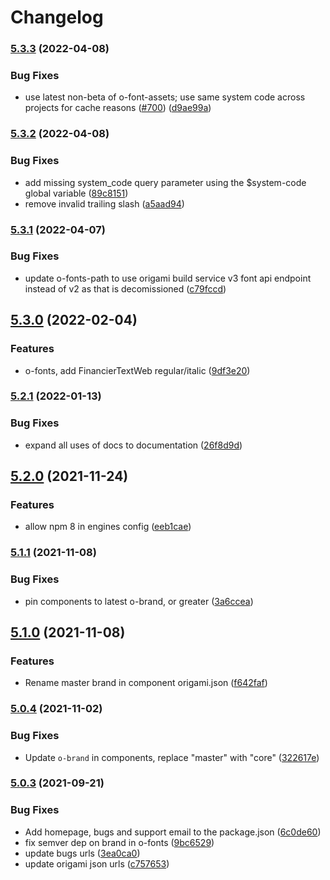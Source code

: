 # Changelog

### [5.3.3](https://www.github.com/Financial-Times/origami/compare/o-fonts-v5.3.2...o-fonts-v5.3.3) (2022-04-08)


### Bug Fixes

* use latest non-beta of o-font-assets; use same system code across projects for cache reasons ([#700](https://www.github.com/Financial-Times/origami/issues/700)) ([d9ae99a](https://www.github.com/Financial-Times/origami/commit/d9ae99a7ce56683f32fdc408f1d3f19d80d6c8ab))

### [5.3.2](https://www.github.com/Financial-Times/origami/compare/o-fonts-v5.3.1...o-fonts-v5.3.2) (2022-04-08)


### Bug Fixes

* add missing system_code query parameter using the $system-code global variable ([89c8151](https://www.github.com/Financial-Times/origami/commit/89c8151ab437c6a19295598717cc05794aa82b93))
* remove invalid trailing slash ([a5aad94](https://www.github.com/Financial-Times/origami/commit/a5aad9457c539d7597e58d3b75409b3e5f5ce201))

### [5.3.1](https://www.github.com/Financial-Times/origami/compare/o-fonts-v5.3.0...o-fonts-v5.3.1) (2022-04-07)


### Bug Fixes

* update o-fonts-path to use origami build service v3 font api endpoint instead of v2 as that is decomissioned ([c79fccd](https://www.github.com/Financial-Times/origami/commit/c79fccd5e42164bf7ed65baa44da023a7837e54c))

## [5.3.0](https://www.github.com/Financial-Times/origami/compare/o-fonts-v5.2.1...o-fonts-v5.3.0) (2022-02-04)


### Features

* o-fonts, add FinancierTextWeb regular/italic ([9df3e20](https://www.github.com/Financial-Times/origami/commit/9df3e20298fae640f62f9208b98103e68696d26f))

### [5.2.1](https://www.github.com/Financial-Times/origami/compare/o-fonts-v5.2.0...o-fonts-v5.2.1) (2022-01-13)


### Bug Fixes

* expand all uses of docs to documentation ([26f8d9d](https://www.github.com/Financial-Times/origami/commit/26f8d9d8cbbe3e78902d8c3951b37e08150a77bd))

## [5.2.0](https://www.github.com/Financial-Times/origami/compare/o-fonts-v5.1.1...o-fonts-v5.2.0) (2021-11-24)


### Features

* allow npm 8 in engines config ([eeb1cae](https://www.github.com/Financial-Times/origami/commit/eeb1cae6e7f0379e647f2b41240b1f294997d528))

### [5.1.1](https://www.github.com/Financial-Times/origami/compare/o-fonts-v5.1.0...o-fonts-v5.1.1) (2021-11-08)


### Bug Fixes

* pin components to latest o-brand, or greater ([3a6ccea](https://www.github.com/Financial-Times/origami/commit/3a6ccea1e838e4a2003322ca1f855d0b87b26b60))

## [5.1.0](https://www.github.com/Financial-Times/origami/compare/o-fonts-v5.0.4...o-fonts-v5.1.0) (2021-11-08)


### Features

* Rename master brand in component origami.json ([f642faf](https://www.github.com/Financial-Times/origami/commit/f642faf0574d84ea8185b56e6090c8015def27e6))

### [5.0.4](https://www.github.com/Financial-Times/origami/compare/o-fonts-v5.0.3...o-fonts-v5.0.4) (2021-11-02)


### Bug Fixes

* Update `o-brand` in components, replace "master" with "core" ([322617e](https://www.github.com/Financial-Times/origami/commit/322617ea80f30a6825d9c36872e05574b871ea82))

### [5.0.3](https://www.github.com/Financial-Times/origami/compare/o-fonts-v5.0.2...o-fonts-v5.0.3) (2021-09-21)


### Bug Fixes

* Add homepage, bugs and support email to the package.json ([6c0de60](https://www.github.com/Financial-Times/origami/commit/6c0de60ebd6e64c4dd16d000fcc6b79412ce30f4))
* fix semver dep on brand in o-fonts ([9bc6529](https://www.github.com/Financial-Times/origami/commit/9bc6529497c39b0c541606134d5232c8c70aaf7f))
* update bugs urls ([3ea0ca0](https://www.github.com/Financial-Times/origami/commit/3ea0ca03bcb6e55142a77387ad0fff5ddf056d44))
* update origami json urls ([c757653](https://www.github.com/Financial-Times/origami/commit/c7576532b5a14f0462d5346dfb63238be025602e))
